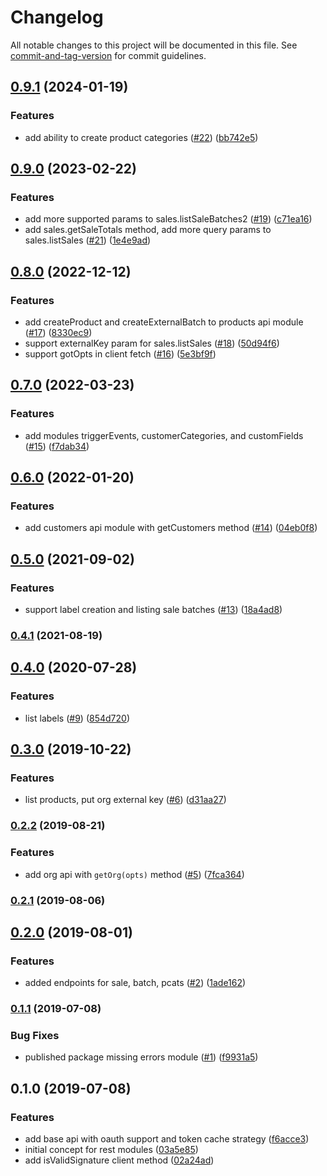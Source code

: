 # Changelog

All notable changes to this project will be documented in this file. See [commit-and-tag-version](https://github.com/absolute-version/commit-and-tag-version) for commit guidelines.

## [0.9.1](https://github.com/SalesVista/api-client-node/compare/v0.9.0...v0.9.1) (2024-01-19)


### Features

* add ability to create product categories ([#22](https://github.com/SalesVista/api-client-node/issues/22)) ([bb742e5](https://github.com/SalesVista/api-client-node/commit/bb742e5f9b6fdd6fd523336e13e962c7f634d78e))

## [0.9.0](https://github.com/SalesVista/api-client-node/compare/v0.8.0...v0.9.0) (2023-02-22)


### Features

* add more supported params to sales.listSaleBatches2 ([#19](https://github.com/SalesVista/api-client-node/issues/19)) ([c71ea16](https://github.com/SalesVista/api-client-node/commit/c71ea16db70704c5386eb030f63a24154f25a629))
* add sales.getSaleTotals method, add more query params to sales.listSales ([#21](https://github.com/SalesVista/api-client-node/issues/21)) ([1e4e9ad](https://github.com/SalesVista/api-client-node/commit/1e4e9ad77d215df9182db0bcd8ae66f99cab5f1e))

## [0.8.0](https://github.com/SalesVista/api-client-node/compare/v0.7.0...v0.8.0) (2022-12-12)


### Features

* add createProduct and createExternalBatch to products api module ([#17](https://github.com/SalesVista/api-client-node/issues/17)) ([8330ec9](https://github.com/SalesVista/api-client-node/commit/8330ec947e6a1eb953ef47fb9fed084d2fd184ce))
* support externalKey param for sales.listSales ([#18](https://github.com/SalesVista/api-client-node/issues/18)) ([50d94f6](https://github.com/SalesVista/api-client-node/commit/50d94f6109fdab42840c63e5dc52605cb42930d8))
* support gotOpts in client fetch ([#16](https://github.com/SalesVista/api-client-node/issues/16)) ([5e3bf9f](https://github.com/SalesVista/api-client-node/commit/5e3bf9f77cd49e3f2dd92699571c0b9b12063f56))

## [0.7.0](https://github.com/SalesVista/api-client-node/compare/v0.6.0...v0.7.0) (2022-03-23)


### Features

* add modules triggerEvents, customerCategories, and customFields ([#15](https://github.com/SalesVista/api-client-node/issues/15)) ([f7dab34](https://github.com/SalesVista/api-client-node/commit/f7dab34d8c8dd18ea3572c3f7235e0e585a0d0d6))

## [0.6.0](https://github.com/SalesVista/api-client-node/compare/v0.5.0...v0.6.0) (2022-01-20)


### Features

* add customers api module with getCustomers method ([#14](https://github.com/SalesVista/api-client-node/issues/14)) ([04eb0f8](https://github.com/SalesVista/api-client-node/commit/04eb0f85bf98682567437244c5d9ca7bf50f338e))

## [0.5.0](https://github.com/SalesVista/api-client-node/compare/v0.4.1...v0.5.0) (2021-09-02)


### Features

* support label creation and listing sale batches ([#13](https://github.com/SalesVista/api-client-node/issues/13)) ([18a4ad8](https://github.com/SalesVista/api-client-node/commit/18a4ad86bab7c67e0e1598e1da52cad50de04ada))

### [0.4.1](https://github.com/SalesVista/api-client-node/compare/v0.4.0...v0.4.1) (2021-08-19)

## [0.4.0](https://github.com/SalesVista/api-client-node/compare/v0.3.0...v0.4.0) (2020-07-28)


### Features

* list labels ([#9](https://github.com/SalesVista/api-client-node/issues/9)) ([854d720](https://github.com/SalesVista/api-client-node/commit/854d720))

## [0.3.0](https://github.com/SalesVista/api-client-node/compare/v0.2.2...v0.3.0) (2019-10-22)


### Features

* list products, put org external key ([#6](https://github.com/SalesVista/api-client-node/issues/6)) ([d31aa27](https://github.com/SalesVista/api-client-node/commit/d31aa27))

### [0.2.2](https://github.com/SalesVista/api-client-node/compare/v0.2.1...v0.2.2) (2019-08-21)


### Features

* add org api with `getOrg(opts)` method ([#5](https://github.com/SalesVista/api-client-node/issues/5)) ([7fca364](https://github.com/SalesVista/api-client-node/commit/7fca364))

### [0.2.1](https://github.com/SalesVista/api-client-node/compare/v0.2.0...v0.2.1) (2019-08-06)



## [0.2.0](https://github.com/SalesVista/api-client-node/compare/v0.1.1...v0.2.0) (2019-08-01)


### Features

* added endpoints for sale, batch, pcats ([#2](https://github.com/SalesVista/api-client-node/issues/2)) ([1ade162](https://github.com/SalesVista/api-client-node/commit/1ade162))



### [0.1.1](https://github.com/SalesVista/api-client-node/compare/v0.1.0...v0.1.1) (2019-07-08)


### Bug Fixes

* published package missing errors module ([#1](https://github.com/SalesVista/api-client-node/issues/1)) ([f9931a5](https://github.com/SalesVista/api-client-node/commit/f9931a5))



## 0.1.0 (2019-07-08)


### Features

* add base api with oauth support and token cache strategy ([f6acce3](https://github.com/SalesVista/api-client-node/commit/f6acce385859675562079c3e7255d1d3252f0edf))
* initial concept for rest modules ([03a5e85](https://github.com/SalesVista/api-client-node/commit/03a5e85))
* add isValidSignature client method ([02a24ad](https://github.com/SalesVista/api-client-node/commit/02a24ad))

